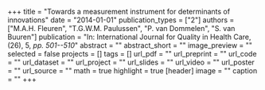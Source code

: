 +++
title = "Towards a measurement instrument for determinants of innovations"
date = "2014-01-01"
publication_types = ["2"]
authors = ["M.A.H. Fleuren", "T.G.W.M. Paulussen", "P. van Dommelen", "S. van Buuren"]
publication = "In: International Journal for Quality in Health Care, (26), 5, _pp. 501--510_"
abstract = ""
abstract_short = ""
image_preview = ""
selected = false
projects = []
tags = []
url_pdf = ""
url_preprint = ""
url_code = ""
url_dataset = ""
url_project = ""
url_slides = ""
url_video = ""
url_poster = ""
url_source = ""
math = true
highlight = true
[header]
image = ""
caption = ""
+++
